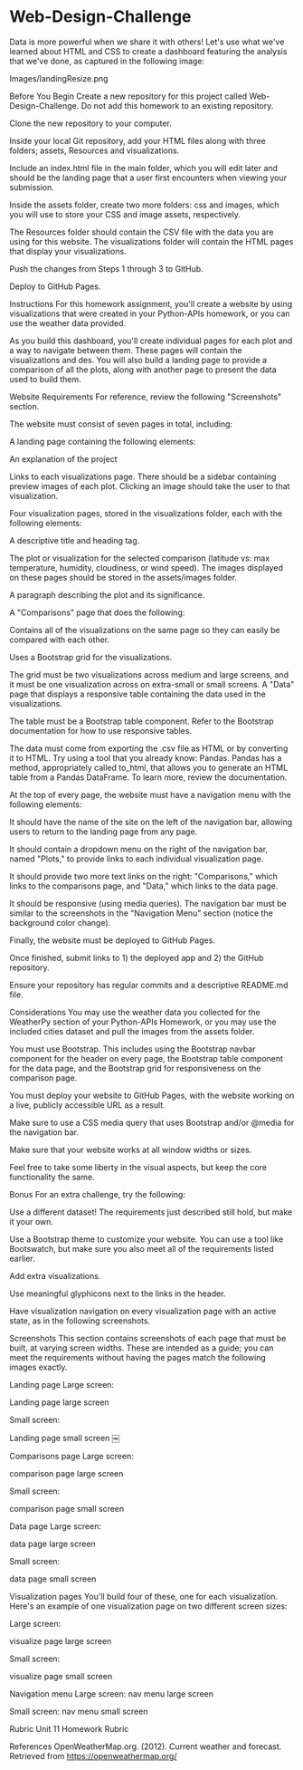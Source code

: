 # Web-Design-Challenge
Data is more powerful when we share it with others! Let's use what we've learned about HTML and CSS to create a dashboard featuring the analysis that we've done, as captured in the following image:

Images/landingResize.png

Before You Begin
Create a new repository for this project called Web-Design-Challenge. Do not add this homework to an existing repository.

Clone the new repository to your computer.

Inside your local Git repository, add your HTML files along with three folders; assets, Resources and visualizations.

Include an index.html file in the main folder, which you will edit later and should be the landing page that a user first encounters when viewing your submission.

Inside the assets folder, create two more folders: css and images, which you will use to store your CSS and image assets, respectively.

The Resources folder should contain the CSV file with the data you are using for this website. The visualizations folder will contain the HTML pages that display your visualizations.

Push the changes from Steps 1 through 3 to GitHub.

Deploy to GitHub Pages.

Instructions
For this homework assignment, you'll create a website by using visualizations that were created in your Python-APIs homework, or you can use the weather data provided.

As you build this dashboard, you'll create individual pages for each plot and a way to navigate between them. These pages will contain the visualizations and des. You will also build a landing page to provide a comparison of all the plots, along with another page to present the data used to build them.

Website Requirements
For reference, review the following "Screenshots" section.

The website must consist of seven pages in total, including:

A landing page containing the following elements:

An explanation of the project

Links to each visualizations page. There should be a sidebar containing preview images of each plot. Clicking an image should take the user to that visualization.

Four visualization pages, stored in the visualizations folder, each with the following elements:

A descriptive title and heading tag.

The plot or visualization for the selected comparison (latitude vs: max temperature, humidity, cloudiness, or wind speed). The images displayed on these pages should be stored in the assets/images folder.

A paragraph describing the plot and its significance.

A "Comparisons" page that does the following:

Contains all of the visualizations on the same page so they can easily be compared with each other.

Uses a Bootstrap grid for the visualizations.

The grid must be two visualizations across medium and large screens, and it must be one visualization across on extra-small or small screens.
A "Data" page that displays a responsive table containing the data used in the visualizations.

The table must be a Bootstrap table component. Refer to the Bootstrap documentation for how to use responsive tables.

The data must come from exporting the .csv file as HTML or by converting it to HTML. Try using a tool that you already know: Pandas. Pandas has a method, appropriately called to_html, that allows you to generate an HTML table from a Pandas DataFrame. To learn more, review the documentation.

At the top of every page, the website must have a navigation menu with the following elements:

It should have the name of the site on the left of the navigation bar, allowing users to return to the landing page from any page.

It should contain a dropdown menu on the right of the navigation bar, named "Plots," to provide links to each individual visualization page.

It should provide two more text links on the right: "Comparisons," which links to the comparisons page, and "Data," which links to the data page.

It should be responsive (using media queries). The navigation bar must be similar to the screenshots in the "Navigation Menu" section (notice the background color change).

Finally, the website must be deployed to GitHub Pages.

Once finished, submit links to 1) the deployed app and 2) the GitHub repository.

Ensure your repository has regular commits and a descriptive README.md file.

Considerations
You may use the weather data you collected for the WeatherPy section of your Python-APIs Homework, or you may use the included cities dataset and pull the images from the assets folder.

You must use Bootstrap. This includes using the Bootstrap navbar component for the header on every page, the Bootstrap table component for the data page, and the Bootstrap grid for responsiveness on the comparison page.

You must deploy your website to GitHub Pages, with the website working on a live, publicly accessible URL as a result.

Make sure to use a CSS media query that uses Bootstrap and/or @media for the navigation bar.

Make sure that your website works at all window widths or sizes.

Feel free to take some liberty in the visual aspects, but keep the core functionality the same.

Bonus
For an extra challenge, try the following:

Use a different dataset! The requirements just described still hold, but make it your own.

Use a Bootstrap theme to customize your website. You can use a tool like Bootswatch, but make sure you also meet all of the requirements listed earlier.

Add extra visualizations.

Use meaningful glyphicons next to the links in the header.

Have visualization navigation on every visualization page with an active state, as in the following screenshots.

Screenshots
This section contains screenshots of each page that must be built, at varying screen widths. These are intended as a guide; you can meet the requirements without having the pages match the following images exactly.

Landing page
Large screen:

Landing page large screen

Small screen:

Landing page small screen ￼

Comparisons page
Large screen:

comparison page large screen

Small screen:

comparison page small screen

Data page
Large screen:

data page large screen

Small screen:

data page small screen

Visualization pages
You'll build four of these, one for each visualization. Here's an example of one visualization page on two different screen sizes:

Large screen:

visualize page large screen

Small screen:

visualize page small screen

Navigation menu
Large screen: nav menu large screen

Small screen: nav menu small screen

Rubric
Unit 11 Homework Rubric

References
OpenWeatherMap.org. (2012). Сurrent weather and forecast. Retrieved from https://openweathermap.org/

